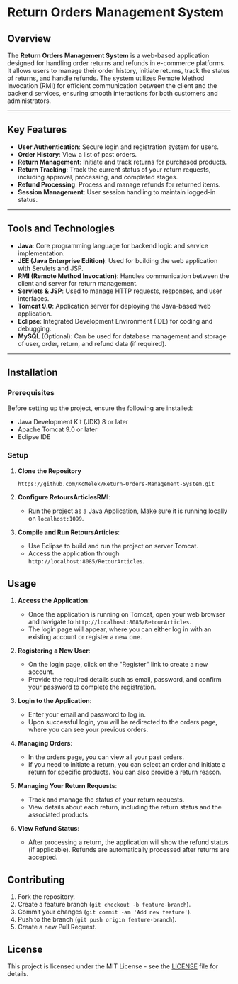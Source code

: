 # Return Orders Management System

## Overview

The **Return Orders Management System** is a web-based application designed for handling order returns and refunds in e-commerce platforms. It allows users to manage their order history, initiate returns, track the status of returns, and handle refunds. The system utilizes Remote Method Invocation (RMI) for efficient communication between the client and the backend services, ensuring smooth interactions for both customers and administrators.

---

## Key Features

- **User Authentication**: Secure login and registration system for users.
- **Order History**: View a list of past orders.
- **Return Management**: Initiate and track returns for purchased products.
- **Return Tracking**: Track the current status of your return requests, including approval, processing, and completed stages.
- **Refund Processing**: Process and manage refunds for returned items.
- **Session Management**: User session handling to maintain logged-in status.
  
---

## Tools and Technologies

- **Java**: Core programming language for backend logic and service implementation.
- **JEE (Java Enterprise Edition)**: Used for building the web application with Servlets and JSP.
- **RMI (Remote Method Invocation)**: Handles communication between the client and server for return management.
- **Servlets & JSP**: Used to manage HTTP requests, responses, and user interfaces.
- **Tomcat 9.0**: Application server for deploying the Java-based web application.
- **Eclipse**: Integrated Development Environment (IDE) for coding and debugging.
- **MySQL** (Optional): Can be used for database management and storage of user, order, return, and refund data (if required).

---

## Installation

### Prerequisites

Before setting up the project, ensure the following are installed:

- Java Development Kit (JDK) 8 or later
- Apache Tomcat 9.0 or later
- Eclipse IDE
### Setup

1. **Clone the Repository**

   ```bash
   https://github.com/KcMelek/Return-Orders-Management-System.git
   
2. **Configure RetoursArticlesRMI**:
   - Run the project as a Java Application, Make sure it is running locally on `localhost:1099`.

3. **Compile and Run RetoursArticles**:
   - Use Eclipse to build and run the project on server Tomcat.
   - Access the application through `http://localhost:8085/RetourArticles`.

## Usage

1. **Access the Application**:
   - Once the application is running on Tomcat, open your web browser and navigate to `http://localhost:8085/RetourArticles`.
   - The login page will appear, where you can either log in with an existing account or register a new one.

2. **Registering a New User**:
   - On the login page, click on the "Register" link to create a new account.
   - Provide the required details such as email, password, and confirm your password to complete the registration.

3. **Login to the Application**:
   - Enter your email and password to log in.
   - Upon successful login, you will be redirected to the orders page, where you can see your previous orders.

4. **Managing Orders**:
   - In the orders page, you can view all your past orders.
   - If you need to initiate a return, you can select an order and initiate a return for specific products. You can also provide a return reason.
  
5. **Managing Your Return Requests**:
   - Track and manage the status of your return requests.
   - View details about each return, including the return status and the associated products.

6. **View Refund Status**:
   - After processing a return, the application will show the refund status (if applicable). Refunds are automatically processed after returns are accepted.

## Contributing

1. Fork the repository.
2. Create a feature branch (`git checkout -b feature-branch`).
3. Commit your changes (`git commit -am 'Add new feature'`).
4. Push to the branch (`git push origin feature-branch`).
5. Create a new Pull Request.

## License

This project is licensed under the MIT License - see the [LICENSE](LICENSE.md) file for details.
